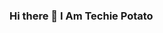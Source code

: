 ### Hi there 👋 I Am Techie Potato

<!--
**TechiePotato/TechiePotato** is a ✨ _special_ ✨ repository because its `README.md` (this file) appears on your GitHub profile.

Here are some ideas to get you started:

- 🔭 I’m currently working on ...A Music Bot
- 🌱 I’m currently learning ...Node.js
- 👯 I’m looking to collaborate on ...Bot
- 🤔 I’m looking for help with ...Aditya Codez
- 💬 Ask me about ... Nothing
- 📫 How to reach me: ... Discord
- 😄 Pronouns: ...No
- ⚡ Fun fact: ...I Am Human
-->
